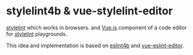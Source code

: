 # stylelint4b & vue-stylelint-editor

[stylelint] which works in browsers. and [Vue.js] component of a code editor for [stylelint] playgrounds.

<hero-playground-block/>

This idea and implementation is based on [eslint4b] and [vue-eslint-editor].

[stylelint]: https://stylelint.io/
[eslint4b]: https://www.npmjs.com/package/eslint4b
[vue-eslint-editor]: https://www.npmjs.com/package/vue-eslint-editor
[Vue.js]: https://vuejs.org/
